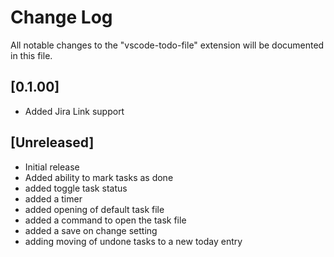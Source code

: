# Change Log

All notable changes to the "vscode-todo-file" extension will be documented in this file.

## [0.1.00] 
 - Added Jira Link support
## [Unreleased]
- Initial release
- Added ability to mark tasks as done 
- added toggle task status
- added a timer 
- added opening of default task file 
- added a command to open the task file
- added a save on change setting
- adding moving of undone tasks to a new today entry